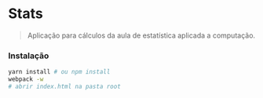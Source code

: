 # Stats

> Aplicação para cálculos da aula de estatística aplicada a computação.

### Instalação

```bash
yarn install # ou npm install
webpack -w
# abrir index.html na pasta root
```
